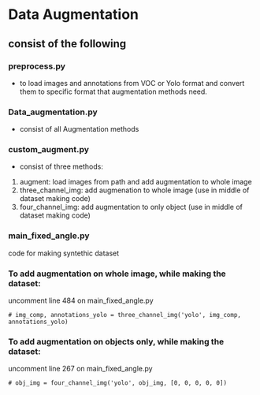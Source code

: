 # Data Augmentation 

## consist of the following

### preprocess.py 
- to load images and annotations from VOC or Yolo format and convert them to specific format that augmentation methods need.


### Data_augmentation.py 
- consist of all Augmentation methods

### custom_augment.py
- consist of three methods: 

1. augment: load images from path and add augmentation to whole image
2. three_channel_img: add augmenation to whole image (use in middle of dataset making code)
3. four_channel_img: add augmentation to only object (use in middle of dataset making code)

### main_fixed_angle.py
code for making syntethic dataset


### To add augmentation on whole image, while making the dataset:
uncomment line 484 on main_fixed_angle.py

	# img_comp, annotations_yolo = three_channel_img('yolo', img_comp, annotations_yolo)



### To add augmentation on objects only, while making the dataset:
uncomment line 267 on main_fixed_angle.py
	
	# obj_img = four_channel_img('yolo', obj_img, [0, 0, 0, 0, 0])



